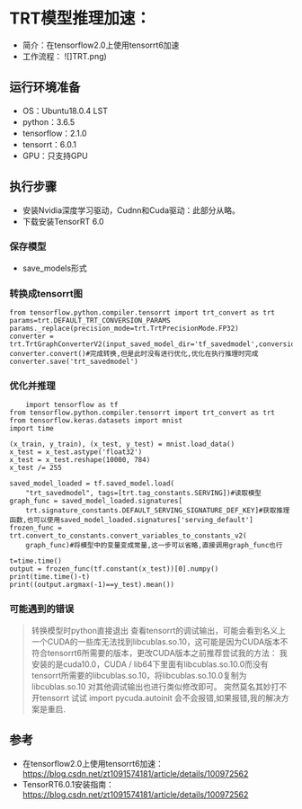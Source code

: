 # TRT模型推理加速：
- 简介：在tensorflow2.0上使用tensorrt6加速
- 工作流程：
![]TRT.png)

## 运行环境准备
- OS：Ubuntu18.0.4 LST
- python：3.6.5
- tensorflow：2.1.0
- tensorrt：6.0.1
- GPU：只支持GPU

## 执行步骤
- 安装Nvidia深度学习驱动，Cudnn和Cuda驱动：此部分从略。
- 下载安装TensorRT 6.0

### 保存模型
- save_models形式

### 转换成tensorrt图
	from tensorflow.python.compiler.tensorrt import trt_convert as trt
	params=trt.DEFAULT_TRT_CONVERSION_PARAMS
	params._replace(precision_mode=trt.TrtPrecisionMode.FP32)
	converter = trt.TrtGraphConverterV2(input_saved_model_dir='tf_savedmodel',conversion_params=params)
	converter.convert()#完成转换,但是此时没有进行优化,优化在执行推理时完成
	converter.save('trt_savedmodel')

### 优化并推理
        import tensorflow as tf
	from tensorflow.python.compiler.tensorrt import trt_convert as trt
	from tensorflow.keras.datasets import mnist
	import time
	
	(x_train, y_train), (x_test, y_test) = mnist.load_data()
	x_test = x_test.astype('float32')
	x_test = x_test.reshape(10000, 784)
	x_test /= 255
	
	saved_model_loaded = tf.saved_model.load(
	    "trt_savedmodel", tags=[trt.tag_constants.SERVING])#读取模型
	graph_func = saved_model_loaded.signatures[
	    trt.signature_constants.DEFAULT_SERVING_SIGNATURE_DEF_KEY]#获取推理函数,也可以使用saved_model_loaded.signatures['serving_default']
	frozen_func = trt.convert_to_constants.convert_variables_to_constants_v2(
	    graph_func)#将模型中的变量变成常量,这一步可以省略,直接调用graph_func也行

	t=time.time()
	output = frozen_func(tf.constant(x_test))[0].numpy()
	print(time.time()-t)
	print((output.argmax(-1)==y_test).mean())

### 可能遇到的错误
> 转换模型时python直接退出
查看tensorrt的调试输出，可能会看到名义上一个CUDA的一些库无法找到libcublas.so.10，这可能是因为CUDA版本不符合tensorrt6所需要的版本，更改CUDA版本之前推荐尝试我的方法：
我安装的是cuda10.0，CUDA / lib64下里面有libcublas.so.10.0而没有tensorrt所需要的libcublas.so.10，将libcublas.so.10.0复制为libcublas.so.10
对其他调试输出也进行类似修改即可。
突然莫名其妙打不开tensorrt
试试 import pycuda.autoinit 会不会报错,如果报错,我的解决方案是重启.

## 参考
- 在tensorflow2.0上使用tensorrt6加速：https://blog.csdn.net/zt1091574181/article/details/100972562
- TensorRT6.0.1安装指南：https://blog.csdn.net/zt1091574181/article/details/100972562

